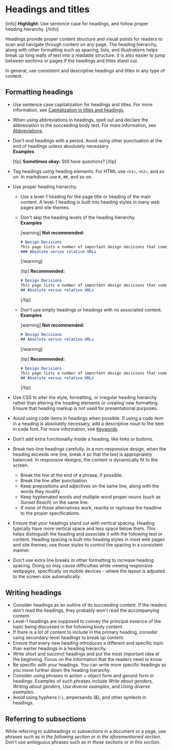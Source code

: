 # Headings and titles

[info] **Highlight:** Use sentence case for headings, and follow proper heading hierarchy. [/info]  

Headings provide proper content structure and visual points for readers to scan and navigate through content on any page. The heading hierarchy, along with other formatting such as spacing, lists, and illustrations helps break up long walls of text into a readable structure. It is also easier to jump between sections or pages if the headings and titles stand out.

In general, use consistent and descriptive headings and titles in any type of content.

## Formatting headings

- Use sentence case capitalization for headings and titles. For more information, see [Capitalization in titles and headings](https://make.wordpress.org/docs/style-guide/language-grammar/capitalization/#capitalization-in-titles-and-headings).
- When using abbreviations in headings, spell out and declare the abbreviation in the succeeding body text. For more information, see [Abbreviations](https://make.wordpress.org/docs/style-guide/language-grammar/abbreviations/#spelling-out-and-declaring-abbreviations).
- Don't end headings with a period. Avoid using other punctuation at the end of headings unless absolutely necessary.  
  **Examples**  

  [tip] **Sometimes okay:** Still have questions? [/tip]  

- Tag headings using heading elements. For HTML use `<h1>`, `<h2>`, and so on. In markdown use `#`, `##`, and so on.
- Use proper heading hierarchy.
  - Use a level-1 heading for the page title or heading of the main content. A level-1 heading is built into heading styles in many web pages and site themes.
  - Don't skip the heading levels of the heading hierarchy.  
    **Examples**  

    [warning] **Not recommended:**  
    ```markdown
    # Design Decisions
    This page lists a number of important design decisions that come up frequently.
    ### Absolute versus relative URLs
    ```
    [/warning]  

    [tip] **Recommended:**  
    ```markdown
    # Design Decisions
    This page lists a number of important design decisions that come up frequently.
    ## Absolute versus relative URLs
    ```
    [/tip]  

  - Don't use empty headings or headings with no associated content.  
    **Examples**  

    [warning] **Not recommended:**  
    ```markdown
    # Design Decisions
    ## Absolute versus relative URLs
    ```
    [/warning]  

    [tip] **Recommended:**  
    ```markdown
    # Design Decisions
    This page lists a number of important design decisions that come up frequently.
    ## Absolute versus relative URLs
    ```
    [/tip]  

- Use CSS to alter the style, formatting, or irregular heading hierarchy rather than altering the heading elements or creating new formatting. Ensure that heading markup is not used for presentational purposes.
- Avoid using code items in headings when possible. If using a code item in a heading is absolutely necessary, add a descriptive noun to the item in code font. For more information, see [Keywords](https://make.wordpress.org/docs/style-guide/developer-content/code-in-text/#keywords).
- Don’t add extra functionality inside a heading, like links or buttons.
- Break two-line headings carefully. In a non-responsive design, when the heading exceeds one line, break it so that the text is appropriately balanced. In responsive designs, the content is dynamically fit to the screen.
  - Break the line at the end of a phrase, if possible.
  - Break the line after punctuation.
  - Keep prepositions and adjectives on the same line, along with the words they modify.
  - Keep hyphenated words and multiple-word proper nouns (such as *Sunset Beach*) on the same line.
  - If none of these alternatives work, rewrite or rephrase the headline to the proper specifications.
- Ensure that your headings stand out with vertical spacing. Heading typically have more vertical space and less space below them. This helps distinguish the heading and associate it with the following text or content. Heading spacing is built into heading styles in most web pages and site themes; use those styles to control the spacing in a consistent manner.
- Don't use extra line breaks or other formatting to increase heading spacing. Doing so may cause difficulties while viewing responsive webpages, specifically on mobile devices - where the layout is adjusted to the screen size automatically.

## Writing headings

- Consider headings as an outline of its succeeding content. If the readers don't read the headings, they probably won't read the accompanying content.
- Level-1 headings are supposed to convey the principal essence of the topic being discussed in the following body content.
- If there is a lot of content to include in the primary heading, consider using secondary-level headings to break up content.
- Ensure that every new heading introduces a different and specific topic than earlier headings in a heading hierarchy.
- Write short and succinct headings and put the most important idea at the beginning. Focus on the information that the readers need to know.
- Be specific with your headings. You can write more specific headings as you move further down the heading hierarchy.
- Consider using phrases in action + object form and gerund form in headings. Examples of such phrases include *Write about genders, Writing about genders, Use diverse examples*, and *Using diverse examples*.
- Avoid using hyphens (-), ampersands (&), and other symbols in headings.

## Referring to subsections

While referring to subheadings or subsections in a document or a page, use phrases such as *in the following section* or *in the aforementioned section*. Don't use ambiguous phrases such as *in these sections* or *in this section*.
